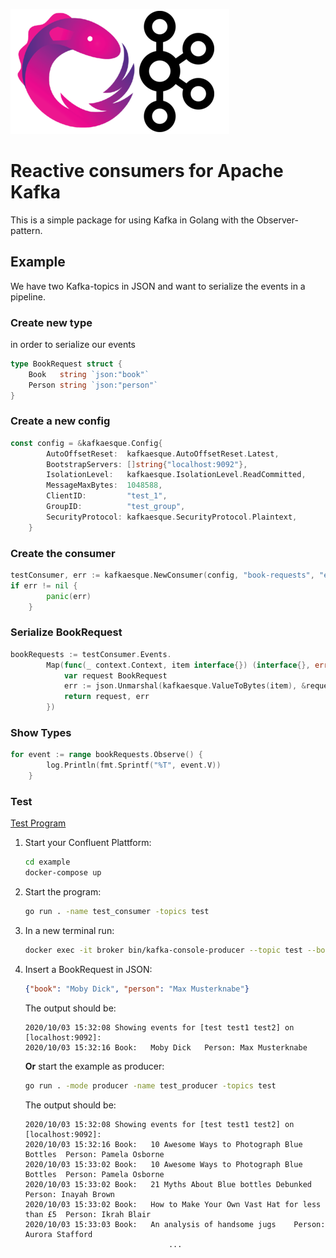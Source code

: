 
![kafkaesque logo](assets/logo.png)
# Reactive consumers for Apache Kafka
This is a simple package for using Kafka in Golang with the Observer-pattern.

## Example
We have two Kafka-topics in JSON and want to serialize the events in a pipeline.
### Create new type  
in order to serialize our events
```go
type BookRequest struct {
	Book   string `json:"book"`
	Person string `json:"person"`
}
```
### Create a new config
```go
const config = &kafkaesque.Config{
		AutoOffsetReset:  kafkaesque.AutoOffsetReset.Latest,
		BootstrapServers: []string{"localhost:9092"},
		IsolationLevel:   kafkaesque.IsolationLevel.ReadCommitted,
		MessageMaxBytes:  1048588,
		ClientID:         "test_1",
		GroupID:          "test_group",
		SecurityProtocol: kafkaesque.SecurityProtocol.Plaintext,
    }
```
### Create the consumer
```go
testConsumer, err := kafkaesque.NewConsumer(config, "book-requests", "external-book-requests")
if err != nil {
	    panic(err)
    }
```
### Serialize BookRequest
```go
bookRequests := testConsumer.Events.
		Map(func(_ context.Context, item interface{}) (interface{}, error) {
			var request BookRequest
			err := json.Unmarshal(kafkaesque.ValueToBytes(item), &request)
			return request, err
		})
```
### Show Types
```go
for event := range bookRequests.Observe() {
		log.Println(fmt.Sprintf("%T", event.V))
	}
```
### Test
[Test Program](example/main.go)
1. Start your Confluent Plattform:
    ```bash
    cd example
    docker-compose up
    ```
2. Start the program:
    ```bash
    go run . -name test_consumer -topics test
    ```
3. In a new terminal run:
    ```bash
    docker exec -it broker bin/kafka-console-producer --topic test --bootstrap-server localhost:9092
    ```
4. Insert a BookRequest in JSON:
    ```json
    {"book": "Moby Dick", "person": "Max Musterknabe"}
    ```
    The output should be:
    ```
    2020/10/03 15:32:08 Showing events for [test test1 test2] on [localhost:9092]:
    2020/10/03 15:32:16 Book:	Moby Dick	Person:	Max Musterknabe
    ```
   **Or** start the example as producer:
     ```bash
	 go run . -mode producer -name test_producer -topics test
	 ```

    The output should be:
    ```
    2020/10/03 15:32:08 Showing events for [test test1 test2] on [localhost:9092]:
    2020/10/03 15:32:16 Book:	10 Awesome Ways to Photograph Blue Bottles	Person:	Pamela Osborne
    2020/10/03 15:33:02 Book:	10 Awesome Ways to Photograph Blue Bottles	Person:	Pamela Osborne
    2020/10/03 15:33:02 Book:	21 Myths About Blue bottles Debunked	Person:	Inayah Brown
    2020/10/03 15:33:02 Book:	How to Make Your Own Vast Hat for less than £5	Person:	Ikrah Blair
    2020/10/03 15:33:03 Book:	An analysis of handsome jugs	Person:	Aurora Stafford
                                    ...
    ```